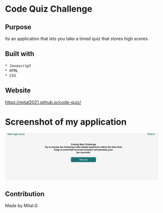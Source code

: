 # Code Quiz Challenge
## Purpose

Its an application that lets you take a timed quiz that stores high scores.



## Built with 
    * Javascript
    * HTML
    * CSS

## Website

https://mital2021.github.io/code-quiz/




# Screenshot of my application

![](./assets/image/codequiz.jpg)


## Contribution
Made by Mital.G
